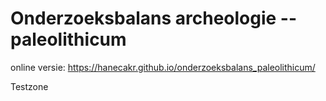 # Onderzoeksbalans archeologie -- paleolithicum

online versie: <https://hanecakr.github.io/onderzoeksbalans_paleolithicum/>

Testzone
